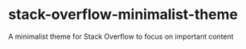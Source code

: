 # stack-overflow-minimalist-theme
A minimalist theme for Stack Overflow to focus on important content
